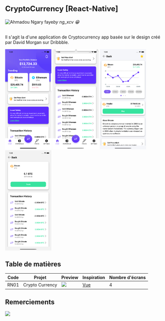 <h2 style="font-size:24px; font-weight:bold"> CryptoCurrency [React-Native] </h2>

<a href="http://ngxcv.com" title="Visiter mon site web" target="_blank" ><img align="left" alt="Ahmadou Ngary faye" height="28" src="https://i.ibb.co/JjJ0w2v/brand.png" /></a> <h6><em> by ng_xcv 😁 </em></h6>

Il s'agit la d'une application de Cryptocurrency app basée sur le design créé par David Morgan sur Dribbble. <br />

<p align="left" >
<img src="capture/Cryptocurrency1.png" width="150" />
<img src="capture/Cryptocurrency1.2.png" width="150" />
<img src="capture/Cryptocurrency2.png" width="150" />
<img src="capture/Cryptocurrency3.png" width="150" />
</p>

<h2> Table de matières </h2>

| Code | Projet          | Preview                                                                                                                                                     | Inspiration                                                       | Nombre d'écrans |
| ---- | --------------- | ----------------------------------------------------------------------------------------------------------------------------------------------------------- | ----------------------------------------------------------------- | --------------- |
| RN01 | Crypto Currency | <img src="https://cdn.dribbble.com/users/3712718/screenshots/14896748/media/46be264ccd9a8a2c05691e657be48167.png?compress=1&resize=1200x900" width="120" /> | [Vue](https://dribbble.com/shots/14896748-Cryptocoin-App-concept) | 4               |

## Remerciements

<a href="https://github.com/byprogrammers/lets-code-react-native/graphs/contributors">
  <img src="https://contributors-img.web.app/image?repo=byprogrammers/lets-code-react-native" />
</a>
